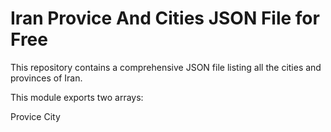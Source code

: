 # Iran Provice And Cities JSON File for Free
This repository contains a comprehensive JSON file listing all the cities and provinces of Iran.


This module exports two arrays:

Provice
City

